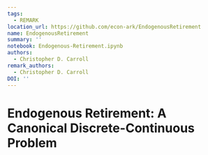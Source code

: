 ```yaml
---
tags:
  - REMARK
location_url: https://github.com/econ-ark/EndogenousRetirement
name: EndogenousRetirement
summary: ''
notebook: Endogenous-Retirement.ipynb
authors:
  - Christopher D. Carroll
remark_authors:
  - Christopher D. Carroll
DOI: ''
---
```


# Endogenous Retirement: A Canonical Discrete-Continuous Problem
